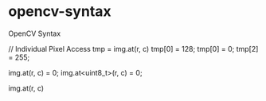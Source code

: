 # opencv-syntax
OpenCV Syntax


// Individual Pixel Access
tmp = img.at<Vec3b>(r, c)
tmp[0] = 128;
tmp[0] = 0;
tmp[2] = 255;

img.at<uchar>(r, c) = 0;
img.at<uint8_t>(r, c) = 0;






img.at<Vec3b>(r, c)



